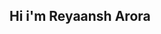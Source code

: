 ## Hi i'm Reyaansh Arora
<!--
**reyaansharora26/reyaansharora26** is a ✨ _special_ ✨ repository because its `README.md` (this file) appears on your GitHub profile.


